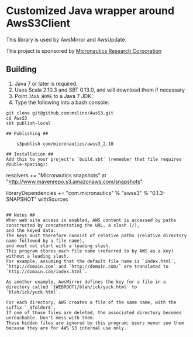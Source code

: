 # Customized Java wrapper around AwsS3Client #

This library is used by AwsMirror and AwsUpdate.

This project is sponsored by [Micronautics Research Corporation](http://www.micronauticsresearch.com/)

## Building ##

 1. Java 7 or later is required.
 1. Uses Scala 2.10.3 and SBT 0.13.0, and will download them if necessary
 1. Point `JAVA_HOME` to a Java 7 JDK.
 1. Type the following into a bash console:
````
git clone git@github.com:mslinn/AwsS3.git
cd AwsS3
sbt publish-local

## Publishing ##

    s3publish com/micronautics/awss3_2.10

## Installation ##
Add this to your project's `build.sbt` (remember that file requires double-spacing):

````
resolvers += "Micronautics snapshots" at "http://www.mavenrepo.s3.amazonaws.com/snapshots"

libraryDependencies += "com.micronautics" % "awss3" % "0.1.3-SNAPSHOT" withSources
````

## Notes ##
When web site access is enabled, AWS content is accessed by paths constructed by concatentating the URL, a slash (/),
and the keyed data.
The keys must therefore consist of relative paths (relative directory name followed by a file name),
and must not start with a leading slash.
This program stores each file name (referred to by AWS as a key) without a leading slash.
For example, assuming that the default file name is `index.html`,
`http://domain.com` and `http://domain.com/` are translated to `http://domain.com/index.html`.

As another example, AwsMirror defines the key for a file in a directory called `{WEBROOT}/blah/ick/yuck.html` to `blah/ick/yuck.html`.

For each directory, AWS creates a file of the same name, with the suffix `_$folder$`.
If one of those files are deleted, the associated directory becomes unreachable. Don't mess with them.
These hidden files are ignored by this program; users never see them because they are for AWS S3 internal use only.

